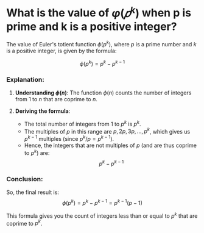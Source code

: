 # What is the value of $φ(𝑝^k)$ when p is prime and k is a positive integer?

The value of Euler's totient function $\phi(p^k)$, where $p$ is a prime number and $k$ is a positive integer, is given by the formula:

$$
\phi(p^k) = p^k - p^{k-1}
$$

### Explanation:

1. **Understanding $\phi(n)$**: The function $\phi(n)$ counts the number of integers from $1$ to $n$ that are coprime to $n$.

2. **Deriving the formula**:
   - The total number of integers from $1$ to $p^k$ is $p^k$.
   - The multiples of $p$ in this range are $p, 2p, 3p, \ldots, p^k$, which gives us $p^{k-1}$ multiples (since $p^k / p = p^{k-1}$).
   - Hence, the integers that are not multiples of $p$ (and are thus coprime to $p^k$) are:
   $$
   p^k - p^{k-1}
   $$

### Conclusion:

So, the final result is:
$$
\phi(p^k) = p^k - p^{k-1} = p^{k-1}(p - 1)
$$ 

This formula gives you the count of integers less than or equal to $p^k$ that are coprime to $p^k$.